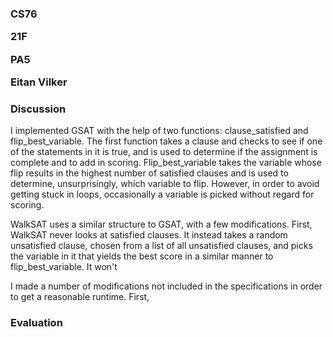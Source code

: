 <h3> 

  CS76
  
  21F
  
  PA5
  
  Eitan Vilker
  
  
</h3>


### Discussion

I implemented GSAT with the help of two functions: clause_satisfied and flip_best_variable. 
The first function takes a clause and checks to see if one of the statements in it is true, 
and is used to determine if the assignment is complete and to add in scoring.
Flip_best_variable takes the variable whose flip results in the highest number of satisfied clauses and is used to determine, unsurprisingly, which variable to flip.
However, in order to avoid getting stuck in loops, occasionally a variable is picked without regard for scoring.

WalkSAT uses a similar structure to GSAT, with a few modifications. First, WalkSAT never looks at satisfied clauses. 
It instead takes a random unsatisfied clause, chosen from a list of all unsatisfied clauses,
and picks the variable in it that yields the best score in a similar manner to flip_best_variable. It won't

I made a number of modifications not included in the specifications in order to get a reasonable runtime. First, 


### Evaluation
